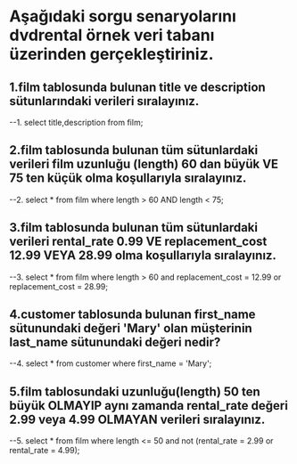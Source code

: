 # Aşağıdaki sorgu senaryolarını dvdrental örnek veri tabanı üzerinden gerçekleştiriniz.


## 1.film tablosunda bulunan title ve description sütunlarındaki verileri sıralayınız.
--1. select title,description from film;

## 2.film tablosunda bulunan tüm sütunlardaki verileri film uzunluğu (length) 60 dan büyük VE 75 ten küçük olma koşullarıyla sıralayınız.
--2. select * from film where length > 60 AND length < 75;

## 3.film tablosunda bulunan tüm sütunlardaki verileri rental_rate 0.99 VE replacement_cost 12.99 VEYA 28.99 olma koşullarıyla sıralayınız.
--3. select * from film where length > 60 and replacement_cost = 12.99 or replacement_cost = 28.99;

## 4.customer tablosunda bulunan first_name sütunundaki değeri 'Mary' olan müşterinin last_name sütunundaki değeri nedir?
--4. select * from customer where first_name = 'Mary';

## 5.film tablosundaki uzunluğu(length) 50 ten büyük OLMAYIP aynı zamanda rental_rate değeri 2.99 veya 4.99 OLMAYAN verileri sıralayınız.
--5. select * from film where length <= 50 and not (rental_rate = 2.99 or rental_rate = 4.99);





